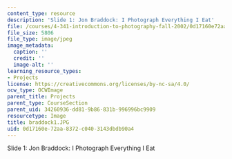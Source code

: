 ```yaml
---
content_type: resource
description: 'Slide 1: Jon Braddock: I Photograph Everything I Eat'
file: /courses/4-341-introduction-to-photography-fall-2002/0d17160e72aa8372c0403143dbdb90a4_braddock1.JPG
file_size: 5806
file_type: image/jpeg
image_metadata:
  caption: ''
  credit: ''
  image-alt: ''
learning_resource_types:
- Projects
license: https://creativecommons.org/licenses/by-nc-sa/4.0/
ocw_type: OCWImage
parent_title: Projects
parent_type: CourseSection
parent_uid: 34260936-dd81-9b86-831b-996996bc9909
resourcetype: Image
title: braddock1.JPG
uid: 0d17160e-72aa-8372-c040-3143dbdb90a4
---
```

Slide 1: Jon Braddock: I Photograph Everything I Eat